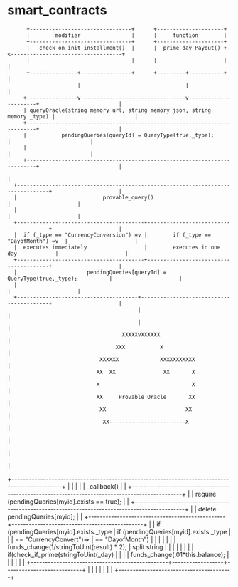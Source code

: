    <meta charset="utf-8" emacsmode="-*- markdown -*-"> <link rel="stylesheet" href="https://casual-effects.com/markdeep/latest/journal.css?">

# smart_contracts

          +--------------------------------+      +---------------------+
          |        modifier                |      |     function        |
          +--------------------------------+      +---------------------+
          |   check_on_init_installment()  |      |  prime_day_Payout() +<-----------------------------------+
          |                                |      |                     |                                    |
          +---------------+----------------+      +---------+-----------+                                    |
                          |                                 |                                                |
         +----------------v---------------------------------v----------------------+                         |
         | queryOracle(string memory url, string memory json, string memory _type) |                         |
         +-------------------------------------------------------------------------+                         |
         |           pendingQueries[queryId] = QueryType(true,_type);              |                         |
         |                                                                         |                         |
         +-------------------------------------------------------------------------+                         |
                                                                                                             |
      +--------------------------------------------------------------------------------+                     |
      |                           provable_query()                                     |                     |
      |                                                                                |                     |
      +----------------------------------------+---------------------------------------+                     |
      |  if (_type == "CurrencyConversion") =v |        if (_type == "DayofMonth") =v  |                     |
      |  executes immediately                  |        executes in one day            |                     |
      +----------------------------------------+---------------------------------------+                     |
      |                      pendingQueries[queryId] = QueryType(true,_type);          |                     |
      |                                                                                |                     |
      +--------------------------------------+-----------------------------------------+                     |
                                             |                                                               |
                                             |                                                               |
                                        XXXXXvXXXXXX                                                         |
                                      XXX           X                                                        |
                                 XXXXXX             XXXXXXXXXXX                                              |
                                XX  XX               XX       X                                              |
                                X                             X                                              |
                                XX     Provable Oracle       XX                                              |
                                 XX                         XX                                               |
                                  XX------------------------X                                                |
                                                                                                             |
                                                                                                             |
                                                                                                             |
+-----------------------------------------------------------------------------------------------+            |
|                                                                                               |            |
|                                   _callback()                                                 |            |
+-----------------------------------------------------------------------------------------------+            |
|                    require (pendingQueries[myid].exists == true);                             |            |
+-----------------------------------------------------------------------------------------------+            |
|                    delete pendingQueries[myid];                                               |            |
+------------------------------------------------+----------------------------------------------+            |
|     if (pendingQueries[myid].exists._type      |    if (pendingQueries[myid].exists._type     |            |
|         == "CurrencyConvert")=>                |        == "DayofMonth")                      |            |
|                                                |                                              |            |
|      funds_change(1/stringToUint(result) * 2); |       split string                           |            |
|                                                |                                              |            |
|                                                |    if(check_if_prime(stringToUint(_day)      |            |
|                                                |         funds_change(.01*this.balance);      |            |
|                                                |                                              |            |
+------------------------------------------------+------------------+---------------------------+            |
                                                                    |                                        |
                                                                    |                                        |
                                                                    |                                        |
                                                                    +----------------------------------------+



                                         

